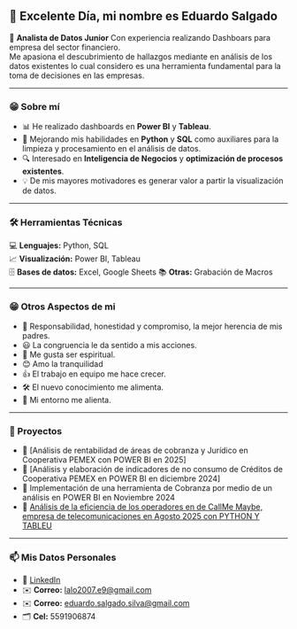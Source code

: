 ##  👋 Excelente Día, mi nombre es Eduardo Salgado

🎯 **Analista de Datos Junior** Con experiencia realizando Dashboars para empresa del sector financiero.  
Me apasiona el descubrimiento de hallazgos mediante en análisis de los datos existentes lo cual considero es una herramienta fundamental  para la toma de decisiones en las empresas.


--- 
### 😁 Sobre mí
- 📊 He realizado dashboards en **Power BI** y **Tableau**.  
- 🐍 Mejorando mis habilidades en **Python** y **SQL** como auxiliares para la limpieza y procesamiento en el análisis de datos.  
- 🔍 Interesado en **Inteligencia de Negocios** y **optimización de procesos existentes**.  
- 💡 De mis mayores motivadores es generar valor a partir la visualización de datos.


---
### 🛠️ Herramientas Técnicas
💻 **Lenguajes:** Python, SQL  
📈 **Visualización:** Power BI, Tableau  
🗄️ **Bases de datos:** Excel, Google Sheets
📚 **Otras:** Grabación de Macros 


---


### 😁 Otros Aspectos de mi

- 💑 Responsabilidad, honestidad y compromiso, la mejor herencia de mis padres.
- 😃 La congruencia le da sentido a mis acciones.
- 🙏 Me gusta ser espiritual.
- 😊 Amo la tranquilidad
- 👍 El trabajo en equipo me hace crecer.
- 🛠️ El nuevo conocimiento me alimenta.
- 🙌 Mi entorno me alienta.
  

---

### 📂 Proyectos


- 📌 [Análisis de rentabilidad de áreas de cobranza y Jurídico en  Cooperativa PEMEX  con POWER BI  en 2025]
- 📌 [Análisis y elaboración de indicadores de no consumo de Créditos de Cooperativa PEMEX  en POWER BI en  diciembre 2024]
- 📌 Implementación de una herramienta de Cobranza  por medio de un análisis en POWER BI  en Noviembre 2024
- 📌 [Análisis de la eficiencia de los operadores en de CallMe Maybe, empresa de telecomunicaciones en Agosto 2025 con PYTHON Y TABLEU](https://public.tableau.com/views/ProyectoFinalCallMeMaybeAnalisis/Dashboard1?:language=en-US&publish=yes&:sid=&:redirect=auth&:display_count=n&:origin=viz_share_link)


---

### 📫 Mis Datos Personales 
- 💼 [LinkedIn](https://www.linkedin.com/in/da-edu-ss)
- ✉️ **Correo:** lalo2007.e9@gmail.com
- ✉️ **Correo:** eduardo.salgado.silva@gmail.com
- 🗂️ **Cel:** 5591906874

<!--
**Eduard90210/Eduard90210** is a ✨ _special_ ✨ repository because its `README.md` (this file) appears on your GitHub profile.

Here are some ideas to get you started:

- 🔭 I’m currently working on ...
- 🌱 I’m currently learning ...
- 👯 I’m looking to collaborate on ...
- 🤔 I’m looking for help with ...
- 💬 Ask me about ...
- 📫 How to reach me: ...
- 😄 Pronouns: ...
- ⚡ Fun fact: ...
-->
